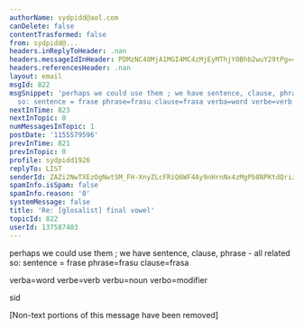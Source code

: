 ```yaml
---
authorName: sydpidd@aol.com
canDelete: false
contentTrasformed: false
from: sydpidd@...
headers.inReplyToHeader: .nan
headers.messageIdInHeader: PDMzNC40MjA1MGI4MC4zMjEyMThjY0Bhb2wuY29tPg==
headers.referencesHeader: .nan
layout: email
msgId: 822
msgSnippet: 'perhaps we could use them ; we have sentence, clause, phrase - all related
  so: sentence = frase phrase=frasu clause=frasa verba=word verbe=verb verbu=noun '
nextInTime: 823
nextInTopic: 0
numMessagesInTopic: 1
postDate: '1155579596'
prevInTime: 821
prevInTopic: 0
profile: sydpidd1926
replyTo: LIST
senderId: ZAZi2NwTXEzOgNwtSM_FH-XnyZLcFRiQ6WF4Ay9nHrnNx4zMgPb8NPKtdQrizXhfpus3Znj0
spamInfo.isSpam: false
spamInfo.reason: '0'
systemMessage: false
title: 'Re: [glosalist] final vowel'
topicId: 822
userId: 137587403
---
```


perhaps we could use them ;
we have sentence, clause, phrase - all related so:
sentence = frase
phrase=frasu
clause=frasa
 
verba=word
verbe=verb
verbu=noun
verbo=modifier
 
sid


[Non-text portions of this message have been removed]


